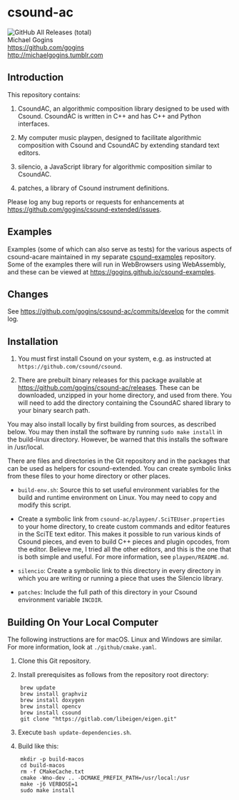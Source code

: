 # csound-ac
![GitHub All Releases (total)](https://img.shields.io/github/downloads/gogins/csound-ac/total.svg)<br>
Michael Gogins<br>
https://github.com/gogins<br>
http://michaelgogins.tumblr.com

## Introduction

This repository contains:

1.  CsoundAC, an algorithmic composition library designed to be used with 
    Csound. CsoundAC is written in C++ and has C++ and Python interfaces.
    
2.  My computer music playpen, designed to facilitate algorithmic composition 
    with Csound and CsoundAC by extending standard text editors.
    
3.  silencio, a JavaScript library for algorithmic composition similar to 
    CsoundAC.
    
4.  patches, a library of Csound instrument definitions.

Please log any bug reports or requests for enhancements at
https://github.com/gogins/csound-extended/issues.

## Examples

Examples (some of which can also serve as tests) for the various aspects of 
csound-acare maintained in my separate 
[csound-examples](https://github.com/gogins/csound-examples) 
repository. Some of the examples there will run in WebBrowsers using 
WebAssembly, and these can be viewed at 
https://gogins.github.io/csound-examples.

## Changes

See https://github.com/gogins/csound-ac/commits/develop for the commit
log.

## Installation

1.  You must first install Csound on your system, e.g. as instructed at 
    `https://github.com/csound/csound`.
    
2.  There are prebuilt binary releases for this package available at 
    https://github.com/gogins/csound-ac/releases. These can be downloaded,
    unzipped in your home directory, and used from there. You will need to add 
    the directory containing the CsoundAC shared library to your binary search 
    path.

You may also install locally by first building from sources, as described
below. You may then install the software by running `sudo make install` in
the build-linux directory. However, be warned that this installs the
software in /usr/local. 

There are files and directories in the Git repository and in the packages that 
can be used as helpers for csound-extended. You can create symbolic links from 
these files to your home directory or other places.

- `build-env.sh`: Source this to set useful environment variables for the 
  build and runtime environment on Linux. You may need to copy and modify this 
  script.
  
- Create a symbolic link from `csound-ac/playpen/.SciTEUser.properties` to your 
  home directory, to create custom commands and editor features in the SciTE 
  text editor. This makes it possible to run various kinds of Csound pieces, 
  and even to build C++ pieces and plugin opcodes, from the editor. Believe 
  me, I tried all the other editors, and this is the one that is both simple 
  and useful. For more information, see `playpen/README.md`.

- `silencio`: Create a symbolic link to this directory in every directory in 
  which you are writing or running a piece that uses the Silencio library.
  
- `patches`: Include the full path of this directory in your Csound 
  environment variable `INCDIR`.

## Building On Your Local Computer

The following instructions are for macOS. Linux and Windows are similar. For 
more information, look at `./github/cmake.yaml`.

1.  Clone this Git repository.

2.  Install prerequisites as follows from the repository root directory:
```
    brew update
    brew install graphviz
    brew install doxygen
    brew install opencv
    brew install csound
    git clone "https://gitlab.com/libeigen/eigen.git"
```

3.  Execute `bash update-dependencies.sh`.
 
4.  Build like this:
```
    mkdir -p build-macos
    cd build-macos
    rm -f CMakeCache.txt
    cmake -Wno-dev .. -DCMAKE_PREFIX_PATH=/usr/local:/usr 
    make -j6 VERBOSE=1
    sudo make install
```
